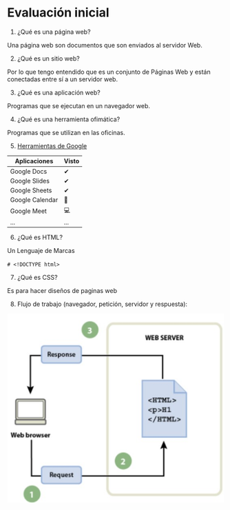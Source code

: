 # Evaluación inicial
1. ¿Qué es una página web?

Una página web son documentos que son enviados al servidor Web.

2. ¿Qué es un sitio web?

Por lo que tengo entendido que es un conjunto de Páginas Web y están conectadas entre sí a un servidor web.

3. ¿Qué es una aplicación web?

Programas que se ejecutan en un navegador web.

4. ¿Qué es una herramienta ofimática?

Programas que se utilizan en las oficinas.

5. [Herramientas de Google](https://www.google.com/intl/es-419/chrome/browser-tools/)

|Aplicaciones|Visto|
|----------|-----------|
|Google Docs|✔|
|Google Slides|✔|
|Google Sheets|✔|
|Google Calendar|📅|
|Google Meet|💻|
|...|...|

6. ¿Qué es HTML?

Un Lenguaje de Marcas

``# <!DOCTYPE html>``

7. ¿Qué es CSS?

Es para hacer diseños de paginas web

8. Flujo de trabajo (navegador, petición, servidor y respuesta):

![Flujo de trabajo]( https://github.com/PhilipR7/2425-SMX2-UF1-A2-Evaluacion-Inicial-Documentaci-n-con-Markdown-Rendon-Chamba-Philip/blob/main/esquema.jpg)